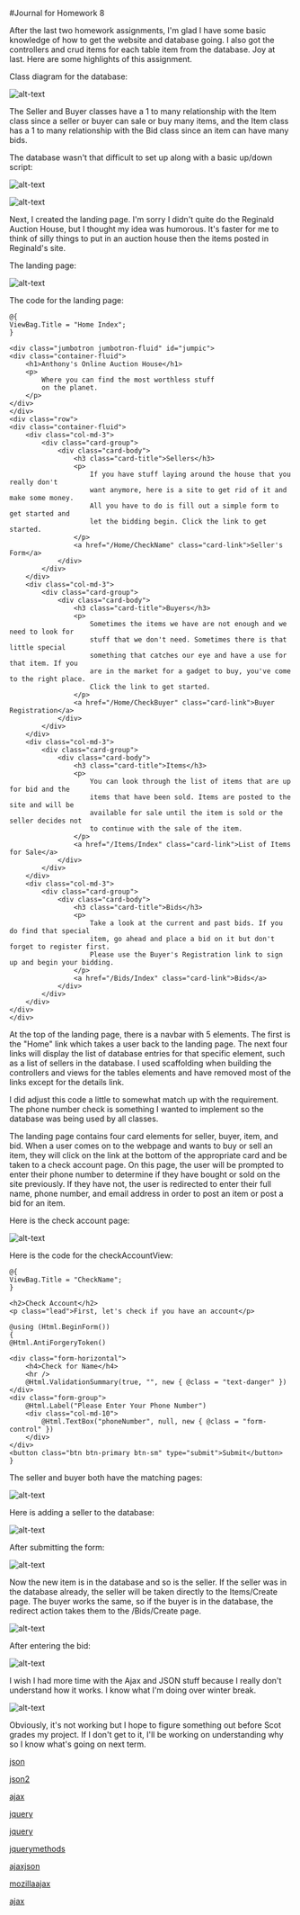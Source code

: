 #Journal for Homework 8

After the last two homework assignments, I'm glad I have some basic knowledge of how to get the website and database going. I also got the controllers and crud items for each table item from the database. Joy at last. Here are some highlights of this assignment.

Class diagram for the database:

![alt-text](img/auctionCD.JPG)

The Seller and Buyer classes have a 1 to many relationship with the Item class since a seller or buyer can sale or buy many items, and the Item class has a 1 to many relationship with the Bid class since an item can have many bids.

The database wasn't that difficult to set up along with a basic up/down script: 

![alt-text](img/upscript.JPG)

![alt-text](img/downscript.JPG)

Next, I created the landing page. I'm sorry I didn't quite do the Reginald Auction House, but I thought my idea was humorous. It's faster for me to think of silly things to put in an auction house then the items posted in Reginald's site.

The landing page:

![alt-text](img/landingPage.PNG)

The code for the landing page:

    @{
    ViewBag.Title = "Home Index";
    }

    <div class="jumbotron jumbotron-fluid" id="jumpic">
    <div class="container-fluid">
        <h1>Anthony's Online Auction House</h1>
        <p>
            Where you can find the most worthless stuff
            on the planet.
        </p>
    </div>
    </div>
    <div class="row">
    <div class="container-fluid">
        <div class="col-md-3">
            <div class="card-group">
                <div class="card-body">
                    <h3 class="card-title">Sellers</h3>
                    <p>
                        If you have stuff laying around the house that you really don't
                        want anymore, here is a site to get rid of it and make some money.
                        All you have to do is fill out a simple form to get started and
                        let the bidding begin. Click the link to get started.
                    </p>
                    <a href="/Home/CheckName" class="card-link">Seller's Form</a>
                </div>
            </div>
        </div>
        <div class="col-md-3">
            <div class="card-group">
                <div class="card-body">
                    <h3 class="card-title">Buyers</h3>
                    <p>
                        Sometimes the items we have are not enough and we need to look for
                        stuff that we don't need. Sometimes there is that little special
                        something that catches our eye and have a use for that item. If you
                        are in the market for a gadget to buy, you've come to the right place.
                        Click the link to get started.
                    </p>
                    <a href="/Home/CheckBuyer" class="card-link">Buyer Registration</a>
                </div>
            </div>
        </div>
        <div class="col-md-3">
            <div class="card-group">
                <div class="card-body">
                    <h3 class="card-title">Items</h3>
                    <p>
                        You can look through the list of items that are up for bid and the
                        items that have been sold. Items are posted to the site and will be
                        available for sale until the item is sold or the seller decides not
                        to continue with the sale of the item.
                    </p>
                    <a href="/Items/Index" class="card-link">List of Items for Sale</a>
                </div>
            </div>
        </div>
        <div class="col-md-3">
            <div class="card-group">
                <div class="card-body">
                    <h3 class="card-title">Bids</h3>
                    <p>
                        Take a look at the current and past bids. If you do find that special
                        item, go ahead and place a bid on it but don't forget to register first.
                        Please use the Buyer's Registration link to sign up and begin your bidding.
                    </p>
                    <a href="/Bids/Index" class="card-link">Bids</a>
                </div>
            </div>
        </div>
    </div>
    </div>
    
At the top of the landing page, there is a navbar with 5 elements. The first is the "Home" link which takes a user back to the landing page. The next four links will display the list of database entries for that specific element, such as a list of sellers in the database. I used scaffolding when building the controllers and views for the tables elements and have removed most of the links except for the details link. 

I did adjust this code a little to somewhat match up with the requirement. The phone number check is something I wanted to implement so the database was being used by all classes.

The landing page contains four card elements for seller, buyer, item, and bid. When a user comes on to the webpage and wants to buy or sell an item, they will click on the link at the bottom of the appropriate card and be taken to a check account page. On this page, the user will be prompted to enter their phone number to determine if they have bought or sold on the site previously. If they have not, the user is redirected to enter their full name, phone number, and email address in order to post an item or post a bid for an item. 

Here is the check account page:

![alt-text](img/checkAccountView.JPG)

Here is the code for the checkAccountView:

    @{
    ViewBag.Title = "CheckName";
    }

    <h2>Check Account</h2>
    <p class="lead">First, let's check if you have an account</p>

    @using (Html.BeginForm())
    {
    @Html.AntiForgeryToken()

    <div class="form-horizontal">
        <h4>Check for Name</h4>
        <hr />
        @Html.ValidationSummary(true, "", new { @class = "text-danger" })
    </div>
    <div class="form-group">
        @Html.Label("Please Enter Your Phone Number")
        <div class="col-md-10">
            @Html.TextBox("phoneNumber", null, new { @class = "form-control" })
        </div>
    </div>
    <button class="btn btn-primary btn-sm" type="submit">Submit</button>
    }
    

The seller and buyer both have the matching pages:

![alt-text](img/sellerCreate.JPG)

Here is adding a seller to the database:

![alt-text](img/sellerEntry.JPG)

After submitting the form:

![alt-text](img/newSellerItem.JPG)

Now the new item is in the database and so is the seller. If the seller was in the database already, the seller will be taken directly to the Items/Create page. The buyer works the same, so if the buyer is in the database, the redirect action takes them to the /Bids/Create page. 

![alt-text](img/createBid.JPG)

After entering the bid:

![alt-text](img/bidEntry.JPG)

I wish I had more time with the Ajax and JSON stuff because I really don't understand how it works. I know what I'm doing over winter break.

![alt-text](img/liveBidPage.JPG)

Obviously, it's not working but I hope to figure something out before Scot grades my project. If I don't get to it, I'll be working on understanding why so I know what's going on next term.

[json](https://www.w3schools.com/js/js_json_arrays.asp)

[json2](https://www.w3schools.com/js/js_json_html.asp)

[ajax](https://www.w3schools.com/js/js_ajax_xmlfile.asp)

[jquery](https://www.w3schools.com/jquery/default.asp)

[jquery](https://learn.jquery.com/ajax/key-concepts/)

[jquerymethods](https://learn.jquery.com/ajax/jquery-ajax-methods/)

[ajaxjson](https://www.javatpoint.com/ajax-json-example)

[mozillaajax](https://developer.mozilla.org/en-US/docs/Web/Guide/AJAX/Getting_Started)

[ajax](https://webdesign.tutsplus.com/tutorials/a-beginners-guide-to-ajax-with-jquery--cms-25126)
